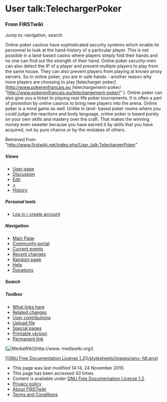 # User talk:TelechargerPoker

### From FIRSTwiki

Jump to: navigation, search

Online poker casinos have sophisticated security systems which enable its
personnel to look at the hand-history of a particular player. This is not
possible in a land-based casino where players simply fold their hands and no
one can find out the strength of their hand. Online poker security-men can
also detect the IP of a player and prevent multiple players to play from the
same house. They can also prevent players from playing at known proxy servers.
So in online poker, you are in safe hands - another reason why more players
are choosing to play [telecharger poker](http://www.pokerenfrancais.eu
/telechargement-poker/ "http://www.pokerenfrancais.eu/telechargement-poker/"
). Online poker can also give you a ticket to playing real-life poker
tournaments. It is often a part of promotion by online casinos to bring new
players into the arena. Online poker is a mind game as well. Unlike in land-
based poker rooms where you could judge the reactions and body language,
online poker is based purely on your own skills and mastery over the craft.
That makes the winning money even sweeter because you have earned it by skills
that you have acquired, not by pure chance or by the mistakes of others.

Retrieved from
"<http://www.firstwiki.net/index.php/User_talk:TelechargerPoker>"

##### Views

  * [User page](/index.php?title=User:TelechargerPoker&action=edit)
  * [Discussion](/index.php/User_talk:TelechargerPoker)
  * [Edit](/index.php?title=User_talk:TelechargerPoker&action=edit)
  * [+](/index.php?title=User_talk:TelechargerPoker&action=edit&section=new)
  * [History](/index.php?title=User_talk:TelechargerPoker&action=history)

##### Personal tools

  * [Log in / create account](/index.php?title=Special:Userlogin&returnto=User_talk:TelechargerPoker)

[](/index.php/Main_Page "Main Page" )

##### Navigation

  * [Main Page](/index.php/Main_Page)
  * [Community portal](/index.php/FIRSTwiki:Community_portal)
  * [Current events](/index.php/Current_events)
  * [Recent changes](/index.php/Special:Recentchanges)
  * [Random page](/index.php/Special:Random)
  * [Help](/index.php/FIRSTwiki:Help)
  * [Donations](/index.php/FIRSTwiki:Site_support)

##### Search



##### Toolbox

  * [What links here](/index.php/Special:Whatlinkshere/User_talk:TelechargerPoker)
  * [Related changes](/index.php/Special:Recentchangeslinked/User_talk:TelechargerPoker)
  * [User contributions](/index.php/Special:Contributions/TelechargerPoker)
  * [Upload file](/index.php/Special:Upload)
  * [Special pages](/index.php/Special:Specialpages)
  * [Printable version](/index.php?title=User_talk:TelechargerPoker&printable=yes)
  * [Permanent link](/index.php?title=User_talk:TelechargerPoker&oldid=77319)

[![MediaWiki](/skins/common/images/poweredby_mediawiki_88x31.png)](http://www.
mediawiki.org/)

[![GNU Free Documentation License 1.2](/stylesheets/images/gnu-
fdl.png)](http://www.gnu.org/copyleft/fdl.html)

  * This page was last modified 14:14, 24 November 2010.
  * This page has been accessed 43 times.
  * Content is available under [GNU Free Documentation License 1.2](http://www.gnu.org/copyleft/fdl.html "http://www.gnu.org/copyleft/fdl.html" ).
  * [Privacy policy](/index.php/FIRSTwiki:Privacy_policy "FIRSTwiki:Privacy policy" )
  * [About FIRSTwiki](/index.php/FIRSTwiki:About "FIRSTwiki:About" )
  * [Terms and Conditions](/index.php/FIRSTwiki:Terms_and_conditions "FIRSTwiki:Terms and conditions" )

